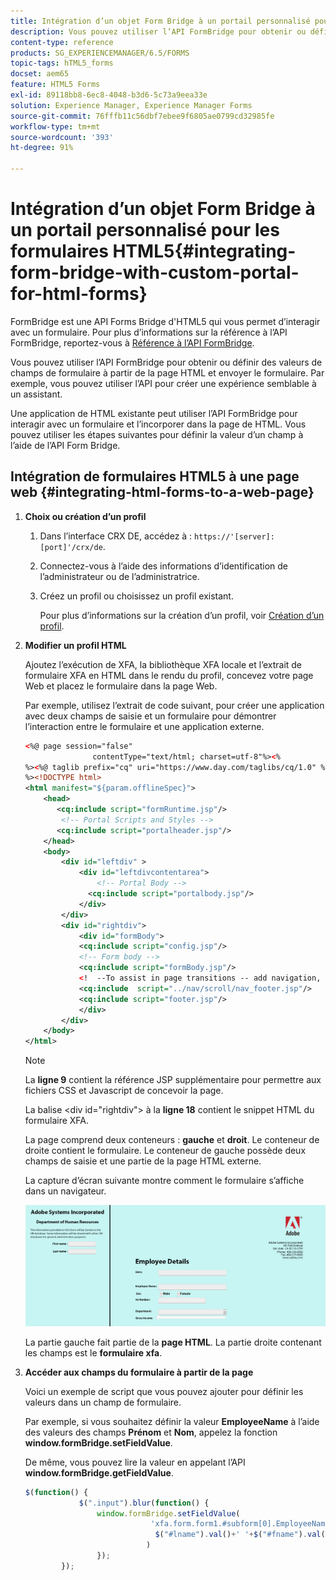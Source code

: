 ```yaml
---
title: Intégration d’un objet Form Bridge à un portail personnalisé pour les formulaires HTML5
description: Vous pouvez utiliser l’API FormBridge pour obtenir ou définir des valeurs de champs de formulaire à partir de la page HTML et envoyer le formulaire.
content-type: reference
products: SG_EXPERIENCEMANAGER/6.5/FORMS
topic-tags: hTML5_forms
docset: aem65
feature: HTML5 Forms
exl-id: 89118bb8-6ec8-4048-b3d6-5c73a9eea33e
solution: Experience Manager, Experience Manager Forms
source-git-commit: 76fffb11c56dbf7ebee9f6805ae0799cd32985fe
workflow-type: tm+mt
source-wordcount: '393'
ht-degree: 91%

---
```


# Intégration d’un objet Form Bridge à un portail personnalisé pour les formulaires HTML5{#integrating-form-bridge-with-custom-portal-for-html-forms}

FormBridge est une API Forms Bridge d&#39;HTML5 qui vous permet d’interagir avec un formulaire. Pour plus d’informations sur la référence à l’API FormBridge, reportez-vous à [Référence à l’API FormBridge](/help/forms/using/form-bridge-apis.md).

Vous pouvez utiliser l’API FormBridge pour obtenir ou définir des valeurs de champs de formulaire à partir de la page HTML et envoyer le formulaire. Par exemple, vous pouvez utiliser l’API pour créer une expérience semblable à un assistant.

Une application de HTML existante peut utiliser l’API FormBridge pour interagir avec un formulaire et l’incorporer dans la page de HTML. Vous pouvez utiliser les étapes suivantes pour définir la valeur d’un champ à l’aide de l’API Form Bridge.

## Intégration de formulaires HTML5 à une page web {#integrating-html-forms-to-a-web-page}

1. **Choix ou création d’un profil**

   1. Dans l’interface CRX DE, accédez à : `https://'[server]:[port]'/crx/de`.
   1. Connectez-vous à l’aide des informations d’identification de l’administrateur ou de l’administratrice.
   1. Créez un profil ou choisissez un profil existant.

      Pour plus d’informations sur la création d’un profil, voir [Création d’un profil](/help/forms/using/custom-profile.md).

1. **Modifier un profil HTML**

   Ajoutez l’exécution de XFA, la bibliothèque XFA locale et l’extrait de formulaire XFA en HTML dans le rendu du profil, concevez votre page Web et placez le formulaire dans la page Web.

   Par exemple, utilisez l’extrait de code suivant, pour créer une application avec deux champs de saisie et un formulaire pour démontrer l’interaction entre le formulaire et une application externe.

   ```xml
   <%@ page session="false"
                  contentType="text/html; charset=utf-8"%><%
   %><%@ taglib prefix="cq" uri="https://www.day.com/taglibs/cq/1.0" %><%
   %><!DOCTYPE html>
   <html manifest="${param.offlineSpec}">
       <head>
          <cq:include script="formRuntime.jsp"/>
           <!-- Portal Scripts and Styles -->
          <cq:include script="portalheader.jsp"/>
       </head>
       <body>
           <div id="leftdiv" >
               <div id="leftdivcontentarea">
                   <!-- Portal Body -->
                 <cq:include script="portalbody.jsp"/>
               </div>
           </div>
           <div id="rightdiv">
               <div id="formBody">
               <cq:include script="config.jsp"/>
               <!-- Form body -->
               <cq:include script="formBody.jsp"/>
               <!  --To assist in page transitions -- add navigation, based on scrolling -->
               <cq:include  script="../nav/scroll/nav_footer.jsp"/>
               <cq:include script="footer.jsp"/>
               </div>
           </div>
       </body>
   </html>
   ```

   >[!NOTE]
   >
   >La **ligne 9** contient la référence JSP supplémentaire pour permettre aux fichiers CSS et Javascript de concevoir la page.
   >
   >
   >La balise &lt;div id=&quot;rightdiv&quot;> à la **ligne 18** contient le snippet HTML du formulaire XFA.
   >
   >
   La page comprend deux conteneurs : **gauche** et **droit**. Le conteneur de droite contient le formulaire. Le conteneur de gauche possède deux champs de saisie et une partie de la page HTML externe.
   >
   >
   La capture d’écran suivante montre comment le formulaire s’affiche dans un navigateur.

   ![Portail](assets/portal.jpg)

   La partie gauche fait partie de la **page HTML**. La partie droite contenant les champs est le **formulaire xfa**.

1. **Accéder aux champs du formulaire à partir de la page**

   Voici un exemple de script que vous pouvez ajouter pour définir les valeurs dans un champ de formulaire.

   Par exemple, si vous souhaitez définir la valeur **EmployeeName** à l’aide des valeurs des champs **Prénom** et **Nom**, appelez la fonction **window.formBridge.setFieldValue**.

   De même, vous pouvez lire la valeur en appelant l’API **window.formBridge.getFieldValue**.

   ```javascript
   $(function() {
               $(".input").blur(function() {
                   window.formBridge.setFieldValue(
                               'xfa.form.form1.#subform[0].EmployeeName',
                                $("#lname").val()+' '+$("#fname").val()
                              )
                   });
           });
   ```
